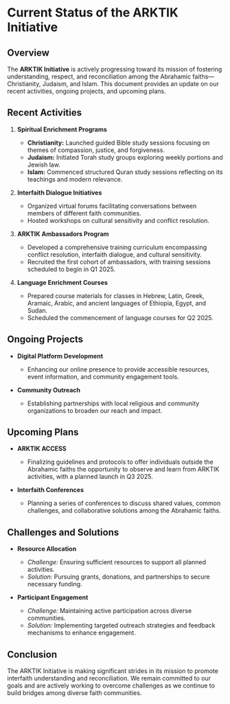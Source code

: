 # Current Status of the ARKTIK Initiative

## Overview

The **ARKTIK Initiative** is actively progressing toward its mission of fostering understanding, respect, and reconciliation among the Abrahamic faiths—Christianity, Judaism, and Islam. This document provides an update on our recent activities, ongoing projects, and upcoming plans.

## Recent Activities

1. **Spiritual Enrichment Programs**

   - **Christianity:** Launched guided Bible study sessions focusing on themes of compassion, justice, and forgiveness.
   - **Judaism:** Initiated Torah study groups exploring weekly portions and Jewish law.
   - **Islam:** Commenced structured Quran study sessions reflecting on its teachings and modern relevance.

2. **Interfaith Dialogue Initiatives**

   - Organized virtual forums facilitating conversations between members of different faith communities.
   - Hosted workshops on cultural sensitivity and conflict resolution.

3. **ARKTIK Ambassadors Program**

   - Developed a comprehensive training curriculum encompassing conflict resolution, interfaith dialogue, and cultural sensitivity.
   - Recruited the first cohort of ambassadors, with training sessions scheduled to begin in Q1 2025.

4. **Language Enrichment Courses**

   - Prepared course materials for classes in Hebrew, Latin, Greek, Aramaic, Arabic, and ancient languages of Ethiopia, Egypt, and Sudan.
   - Scheduled the commencement of language courses for Q2 2025.

## Ongoing Projects

- **Digital Platform Development**

  - Enhancing our online presence to provide accessible resources, event information, and community engagement tools.

- **Community Outreach**

  - Establishing partnerships with local religious and community organizations to broaden our reach and impact.

## Upcoming Plans

- **ARKTIK ACCESS**

  - Finalizing guidelines and protocols to offer individuals outside the Abrahamic faiths the opportunity to observe and learn from ARKTIK activities, with a planned launch in Q3 2025.

- **Interfaith Conferences**

  - Planning a series of conferences to discuss shared values, common challenges, and collaborative solutions among the Abrahamic faiths.

## Challenges and Solutions

- **Resource Allocation**

  - *Challenge:* Ensuring sufficient resources to support all planned activities.
  - *Solution:* Pursuing grants, donations, and partnerships to secure necessary funding.

- **Participant Engagement**

  - *Challenge:* Maintaining active participation across diverse communities.
  - *Solution:* Implementing targeted outreach strategies and feedback mechanisms to enhance engagement.

## Conclusion

The ARKTIK Initiative is making significant strides in its mission to promote interfaith understanding and reconciliation. We remain committed to our goals and are actively working to overcome challenges as we continue to build bridges among diverse faith communities.

